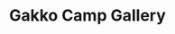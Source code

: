 ---
layout: projectPageNew
title: Gakko Camp Gallery
year: 2017
medium: website
client: Gakko
isClientWork: true
paragraphs:
 - text: |
     <a class="underlined" href="http://www.gakko.org" target="__blank">Gakko</a> is a global educational collective that builds spaces, experiences & tools that reclaim the magic of learning. Every summer, Gakko Camps are held in beautiful places around the world. Designed from the ground up by a diverse group of mentors, Gakko Camps emphasize interdisciplinary workshops and global mentorship.
 - text: |
     Each year, we encourage attendees to document their own personal experiences at camp using photography and the visual arts. The gallery is the result.<br/><br/>
 - text: |
     Visit here: 
     <a class="underlined" href="http://gallery.gakko.org/" target="__blank">http://gallery.gakko.org/</a><br/><br/>
 - text: |
     Role: Software Developer<br/>Design by Michael Taylor
images:
 - url: https://files.persona.co/70448/GakkoGalleryLandingPageSmall.mp4
   description:
   video: true
 - url: https://files.persona.co/70448/GakkoGalleryOverview.mp4
   description:
   video: true
 - url: https://files.persona.co/70448/GakkoGalleryFeedGrid.mp4
   description:
   video: true
---